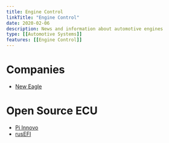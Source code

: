 ```yaml
---
title: Engine Control
linkTitle: "Engine Control"
date: 2020-02-06
description: News and information about automotive engines
type: [[Automotive Systems]]
features: [[Engine Control]]
---
```


# Companies

* [New Eagle](https://neweagle.net/)
# Open Source ECU
* [Pi Innovo](https://www.pi-innovo.com/)
* [rusEFI](https://github.com/rusefi/rusefi/wiki/Hardware)